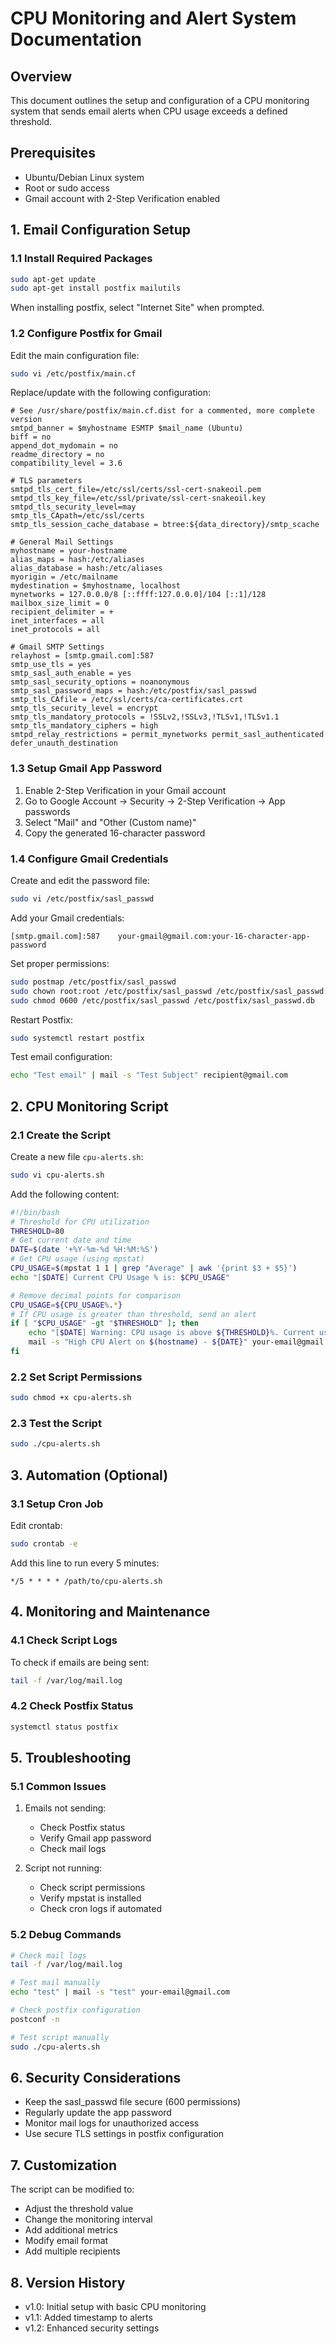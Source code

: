 # CPU Monitoring and Alert System Documentation

## Overview
This document outlines the setup and configuration of a CPU monitoring system that sends email alerts when CPU usage exceeds a defined threshold.

## Prerequisites
- Ubuntu/Debian Linux system
- Root or sudo access
- Gmail account with 2-Step Verification enabled

## 1. Email Configuration Setup

### 1.1 Install Required Packages
```bash
sudo apt-get update
sudo apt-get install postfix mailutils
```
When installing postfix, select "Internet Site" when prompted.

### 1.2 Configure Postfix for Gmail
Edit the main configuration file:
```bash
sudo vi /etc/postfix/main.cf
```

Replace/update with the following configuration:
```
# See /usr/share/postfix/main.cf.dist for a commented, more complete version
smtpd_banner = $myhostname ESMTP $mail_name (Ubuntu)
biff = no
append_dot_mydomain = no
readme_directory = no
compatibility_level = 3.6

# TLS parameters
smtpd_tls_cert_file=/etc/ssl/certs/ssl-cert-snakeoil.pem
smtpd_tls_key_file=/etc/ssl/private/ssl-cert-snakeoil.key
smtpd_tls_security_level=may
smtp_tls_CApath=/etc/ssl/certs
smtp_tls_session_cache_database = btree:${data_directory}/smtp_scache

# General Mail Settings
myhostname = your-hostname
alias_maps = hash:/etc/aliases
alias_database = hash:/etc/aliases
myorigin = /etc/mailname
mydestination = $myhostname, localhost
mynetworks = 127.0.0.0/8 [::ffff:127.0.0.0]/104 [::1]/128
mailbox_size_limit = 0
recipient_delimiter = +
inet_interfaces = all
inet_protocols = all

# Gmail SMTP Settings
relayhost = [smtp.gmail.com]:587
smtp_use_tls = yes
smtp_sasl_auth_enable = yes
smtp_sasl_security_options = noanonymous
smtp_sasl_password_maps = hash:/etc/postfix/sasl_passwd
smtp_tls_CAfile = /etc/ssl/certs/ca-certificates.crt
smtp_tls_security_level = encrypt
smtp_tls_mandatory_protocols = !SSLv2,!SSLv3,!TLSv1,!TLSv1.1
smtp_tls_mandatory_ciphers = high
smtpd_relay_restrictions = permit_mynetworks permit_sasl_authenticated defer_unauth_destination
```

### 1.3 Setup Gmail App Password
1. Enable 2-Step Verification in your Gmail account
2. Go to Google Account → Security → 2-Step Verification → App passwords
3. Select "Mail" and "Other (Custom name)"
4. Copy the generated 16-character password

### 1.4 Configure Gmail Credentials
Create and edit the password file:
```bash
sudo vi /etc/postfix/sasl_passwd
```

Add your Gmail credentials:
```
[smtp.gmail.com]:587    your-gmail@gmail.com:your-16-character-app-password
```

Set proper permissions:
```bash
sudo postmap /etc/postfix/sasl_passwd
sudo chown root:root /etc/postfix/sasl_passwd /etc/postfix/sasl_passwd.db
sudo chmod 0600 /etc/postfix/sasl_passwd /etc/postfix/sasl_passwd.db
```

Restart Postfix:
```bash
sudo systemctl restart postfix
```

Test email configuration:
```bash
echo "Test email" | mail -s "Test Subject" recipient@gmail.com
```

## 2. CPU Monitoring Script

### 2.1 Create the Script
Create a new file `cpu-alerts.sh`:
```bash
sudo vi cpu-alerts.sh
```

Add the following content:
```bash
#!/bin/bash
# Threshold for CPU utilization
THRESHOLD=80
# Get current date and time
DATE=$(date '+%Y-%m-%d %H:%M:%S')
# Get CPU usage (using mpstat)
CPU_USAGE=$(mpstat 1 1 | grep "Average" | awk '{print $3 + $5}')
echo "[$DATE] Current CPU Usage % is: $CPU_USAGE"

# Remove decimal points for comparison
CPU_USAGE=${CPU_USAGE%.*}
# If CPU usage is greater than threshold, send an alert
if [ "$CPU_USAGE" -gt "$THRESHOLD" ]; then
    echo "[$DATE] Warning: CPU usage is above ${THRESHOLD}%. Current usage: ${CPU_USAGE}%" | \
    mail -s "High CPU Alert on $(hostname) - ${DATE}" your-email@gmail.com
fi
```

### 2.2 Set Script Permissions
```bash
sudo chmod +x cpu-alerts.sh
```

### 2.3 Test the Script
```bash
sudo ./cpu-alerts.sh
```

## 3. Automation (Optional)

### 3.1 Setup Cron Job
Edit crontab:
```bash
sudo crontab -e
```

Add this line to run every 5 minutes:
```
*/5 * * * * /path/to/cpu-alerts.sh
```

## 4. Monitoring and Maintenance

### 4.1 Check Script Logs
To check if emails are being sent:
```bash
tail -f /var/log/mail.log
```

### 4.2 Check Postfix Status
```bash
systemctl status postfix
```

## 5. Troubleshooting

### 5.1 Common Issues
1. Emails not sending:
   - Check Postfix status
   - Verify Gmail app password
   - Check mail logs

2. Script not running:
   - Check script permissions
   - Verify mpstat is installed
   - Check cron logs if automated

### 5.2 Debug Commands
```bash
# Check mail logs
tail -f /var/log/mail.log

# Test mail manually
echo "test" | mail -s "test" your-email@gmail.com

# Check postfix configuration
postconf -n

# Test script manually
sudo ./cpu-alerts.sh
```

## 6. Security Considerations
- Keep the sasl_passwd file secure (600 permissions)
- Regularly update the app password
- Monitor mail logs for unauthorized access
- Use secure TLS settings in postfix configuration

## 7. Customization
The script can be modified to:
- Adjust the threshold value
- Change the monitoring interval
- Add additional metrics
- Modify email format
- Add multiple recipients

## 8. Version History
- v1.0: Initial setup with basic CPU monitoring
- v1.1: Added timestamp to alerts
- v1.2: Enhanced security settings
